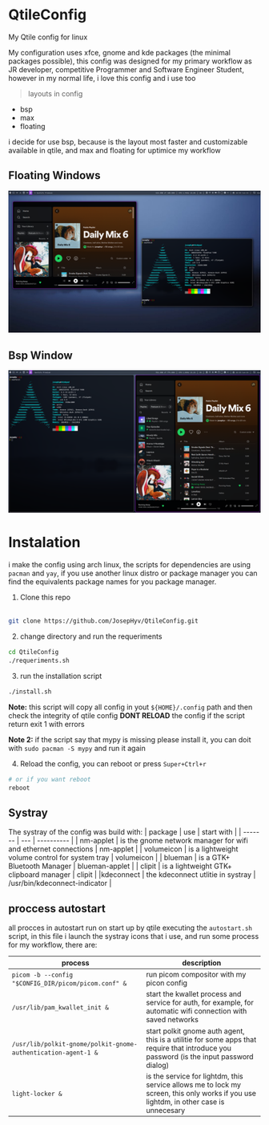 # QtileConfig
My Qtile config for linux

My configuration uses xfce, gnome and kde packages (the minimal packages possible), this config was designed for my primary workflow as JR developer, competitive Programmer and Software Engineer Student, however in my normal life, i love this config and i use too

> layouts in config 
- bsp 
- max
- floating

i decide for use bsp, because is the layout most faster and customizable available in qtile, and max and floating for uptimice my workflow
## Floating Windows
![floating](/images/floating.png)

## Bsp Window
![bsp](/images/bsp.png)



# Instalation

i make the config using arch linux, the scripts for dependencies are using `pacman` and `yay`, if you use another linux distro or package manager you can find the equivalents package names for you package manager.

1. Clone this repo
```zsh

git clone https://github.com/JosepHyv/QtileConfig.git

```

2. change directory and run the requeriments 

```zsh
cd QtileConfig
./requeriments.sh

```

3. run the installation script
```zsh
./install.sh
```
**Note:** this script will copy all config in yout `${HOME}/.config` path and then check the integrity of qtile config **DONT RELOAD** the config if the script return exit 1 with errors

**Note 2:** if the script say that mypy is missing please install it, you can doit with `sudo pacman -S mypy` and run it again

4. Reload the config, you can reboot or press `Super+Ctrl+r`
```zsh
# or if you want reboot 
reboot
```



## Systray 
The systray of the config was build with:
| package | use | start with |
| ------- | --- | ---------- |
| nm-applet | is the gnome network manager for wifi and ethernet connections | nm-applet  |
| volumeicon | is a lightweight volume control for system tray | volumeicon |
| blueman | is a GTK+ Bluetooth Manager | blueman-applet |
| clipit | is a lightweight GTK+ clipboard manager | clipit |
|kdeconnect | the kdeconnect utlitie in systray | /usr/bin/kdeconnect-indicator  |


## proccess autostart
all procces in autostart run on start up by qtile executing the `autostart.sh` script, in this file i launch the systray icons that i use, and run some process for my workflow, there are:

| process | description | 
| ------- | ----------- |
| `picom -b --config "$CONFIG_DIR/picom/picom.conf" &` | run picom compositor with my picon config |
| `/usr/lib/pam_kwallet_init &` | start the kwallet process and service for auth, for example, for automatic wifi connection with saved networks |
|`/usr/lib/polkit-gnome/polkit-gnome-authentication-agent-1 & ` | start polkit gnome auth agent, this is a utilitie for some apps that require that introduce you password (is the input password dialog) |
|`light-locker &`| is the service for lightdm, this service allows me to lock my screen, this only works if you use lightdm, in other case is unnecesary|
